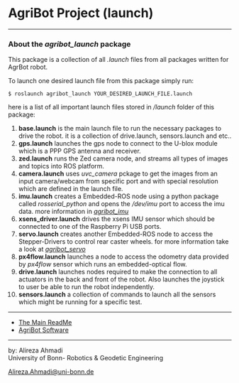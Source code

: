 # AgriBot Project (launch)

---

### About the *agribot_launch* package
This package is a collection of all *.launch* files from all packages written for AgrBot robot. 


To launch one desired launch file from this package simply run:
```
$ roslaunch agribot_launch YOUR_DESIRED_LAUNCH_FILE.launch
```
here is a list of all important launch files stored in */launch* folder of this package:

1. **base.launch** is the main launch file to run the necessary packages to drive the robot. it is a collection of drive.launch, sensors.launch and etc..
2. **gps.launch** launches the gps node to connect to the U-blox module which is a PPP GPS antenna and receiver.
3. **zed.launch** runs the Zed camera node, and streams all types of images and topics into ROS platform.
4. **camera.launch** uses *uvc_camera* pckage to get the images from an input camera/webcam from specific port and with special resolution which are defined in the launch file.
5. **imu.launch** creates a Embedded-ROS node using a python package called *rosserial_python* and opens the */dev/imu* port to access the imu data. more information in [*agribot_imu*](https://github.com/PRBonn/Agribot/blob/master/doc/api/agribot_imu.md)
6. **xsens_driver.launch** drives the xsens IMU sensor which should be connected to one of the Raspberry Pi USB ports. 
7. **servo.launch** creates another Embedded-ROS node to access the Stepper-Drivers to control rear caster wheels. for more information take a look at [*agribot_servo*](https://github.com/PRBonn/Agribot/blob/master/doc/api/agribot_servo.md)
8. **px4flow.launch** launches a node to access the odometry data provided by *px4flow* sensor which runs an embedded-optical flow.
9. **drive.launch** launches nodes required to make the connection to all actuators in the back and front of the robot. Also launches the joystick to user be able to run the robot independently.
10. **sensors.launch** a collection of commands to launch all the sensors which might be running for a specific test.

--- 
* [The Main ReadMe](https://github.com/PRBonn/Agribot/blob/master/README.md)
* [AgriBot Software](https://github.com/PRBonn/Agribot/blob/master/doc/api.md) 

--- 
 by: Alireza Ahmadi                                     
 University of Bonn- Robotics & Geodetic Engineering
 
 Alireza.Ahmadi@uni-bonn.de                             
 [](https://www.AlirezaAhmadi.xyz)










